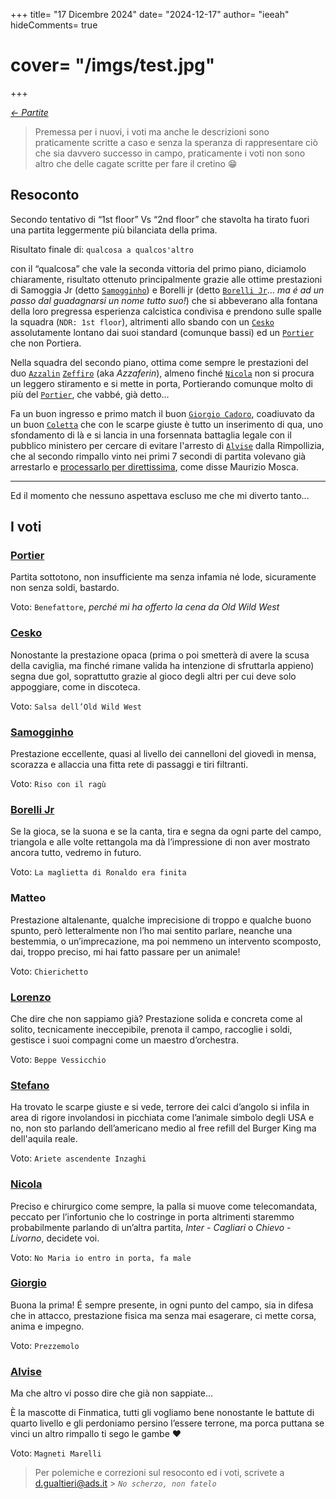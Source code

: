 +++
title= "17 Dicembre 2024"
date= "2024-12-17"
author= "ieeah"
hideComments= true
# cover= "/imgs/test.jpg"
+++

[*<- Partite*](/matches)

> Premessa per i nuovi, i voti ma anche le descrizioni sono praticamente scritte a caso e senza la speranza di rappresentare ciò che sia davvero successo in campo, praticamente i voti non sono altro che delle cagate scritte per fare il cretino 😁

## Resoconto

Secondo tentativo di “1st floor” Vs “2nd floor” che stavolta ha tirato fuori una partita leggermente più bilanciata della prima.

Risultato finale di: `qualcosa a qualcos'altro`

con il “qualcosa” che vale la seconda vittoria del primo piano, diciamolo chiaramente, risultato ottenuto principalmente grazie alle ottime prestazioni di Samoggia Jr (detto [`Samogginho`](/players/it/samogginho.md)) e Borelli jr (detto [`Borelli Jr`](/players/it/borelli.md)… _ma é ad un passo dal guadagnarsi un nome tutto suo!_) che si abbeverano alla fontana della loro pregressa esperienza calcistica condivisa e prendono sulle spalle la squadra (`NDR: 1st floor`), altrimenti allo sbando con un [`Cesko`](/players/it/cesko.md) assolutamente lontano dai suoi standard (comunque bassi) ed un [`Portier`](/players/it/portier.md) che non Portiera.

Nella squadra del secondo piano, ottima come sempre le prestazioni del duo [`Azzalin`](/players/it/azzalin.md) [`Zeffiro`](/players/it/zeffiro.md) (aka _Azzaferin_), almeno finché [`Nicola`](/players/it/azzalin.md) non si procura un leggero stiramento e si mette in porta, Portierando comunque molto di più del [`Portier`](/players/it/portier.md), che vabbé, già detto…

Fa un buon ingresso e primo match il buon [`Giorgio Cadoro`](/players/it/cadoro.md), coadiuvato da un buon [`Coletta`](/players/it/coletta.md) che con le scarpe giuste è tutto un inserimento di qua, uno sfondamento di là e si lancia in una forsennata battaglia legale con il pubblico ministero per cercare di evitare l'arresto di [`Alvise`](/players/it/zingales.md) dalla Rimpollizia, che al secondo rimpallo vinto nei primi 7 secondi di partita volevano già arrestarlo e [processarlo per direttissima](https://youtu.be/pk3_Y_XC7Q4?si=sWdF_XvMM1GpwGwb&t=40), come disse Maurizio Mosca.

---

Ed il momento che nessuno aspettava escluso me che mi diverto tanto...

## I voti

### [Portier](/players/it/portier.md)

Partita sottotono, non insufficiente ma senza infamia né lode, sicuramente non senza soldi, bastardo.

Voto: `Benefattore`, _perché mi ha offerto la cena da Old Wild West_

### [Cesko](/players/it/cesko.md)

Nonostante la prestazione opaca (prima o poi smetterà di avere la scusa della caviglia, ma finché rimane valida ha intenzione di sfruttarla appieno) segna due gol, soprattutto grazie al gioco degli altri per cui deve solo appoggiare, come in discoteca.

Voto: `Salsa dell’Old Wild West`

### [Samogginho](/players/it/samogginho.md)

Prestazione eccellente, quasi al livello dei cannelloni del giovedì in mensa, scorazza e allaccia una fitta rete di passaggi e tiri filtranti.

Voto: `Riso con il ragù`

### [Borelli Jr](/players/it/borelli.md)

Se la gioca, se la suona e se la canta, tira e segna da ogni parte del campo, triangola e alle volte rettangola ma dà l’impressione di non aver mostrato ancora tutto, vedremo in futuro.

Voto: `La maglietta di Ronaldo era finita`

### Matteo

Prestazione altalenante, qualche imprecisione di troppo e qualche buono spunto, però letteralmente non l’ho mai sentito parlare, neanche una bestemmia, o un’imprecazione, ma poi nemmeno un intervento scomposto, dai, troppo preciso, mi hai fatto passare per un animale!

Voto: `Chierichetto`

### [Lorenzo](/players/it/zeffiro.md)

Che dire che non sappiamo già? Prestazione solida e concreta come al solito, tecnicamente ineccepibile, prenota il campo, raccoglie i soldi, gestisce i suoi compagni come un maestro d’orchestra.

Voto: `Beppe Vessicchio`

### [Stefano](/players/it/coletta.md)

Ha trovato le scarpe giuste e si vede, terrore dei calci d’angolo si infila in area di rigore involandosi in picchiata come l’animale simbolo degli USA e no, non sto parlando dell’americano medio al free refill del Burger King ma dell'aquila reale.

Voto: `Ariete ascendente Inzaghi`

### [Nicola](/players/it/azzalin.md)

Preciso e chirurgico come sempre, la palla si muove come telecomandata, peccato per l’infortunio che lo costringe in porta altrimenti staremmo probabilmente parlando di un’altra partita, _Inter - Cagliari_ o _Chievo - Livorno_, decidete voi.

Voto: `No Maria io entro in porta, fa male`

### [Giorgio](/players/it/cadoro.md)

Buona la prima! É sempre presente, in ogni punto del campo, sia in difesa che in attacco, prestazione fisica ma senza mai esagerare, ci mette corsa, anima e impegno.

Voto: `Prezzemolo`

### [Alvise](/players/it/zingales.md)

Ma che altro vi posso dire che già non sappiate…

È la mascotte di Finmatica, tutti gli vogliamo bene nonostante le battute di quarto livello e gli perdoniamo persino l’essere terrone, ma porca puttana se vinci un altro rimpallo ti sego le gambe ❤️

Voto: `Magneti Marelli`

> Per polemiche e correzioni sul resoconto ed i voti, scrivete a d.gualtieri@ads.it > _`No scherzo, non fatelo`_
